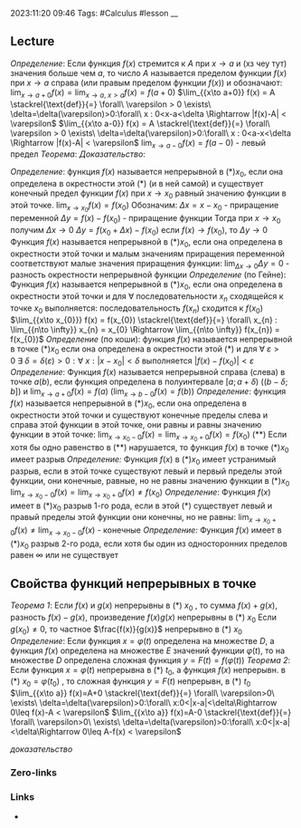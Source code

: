 2023:11:20 09:46
Tags: #Calculus #lesson 
__
## Lecture
*Определение*: Если функция $f(x)$ стремится к $A$ при $x \rightarrow a$ и (хз чеу тут)
значения больше чем $a$, то число $A$ называется пределом функции $f(x)$ при
$x\rightarrow a$ справа (или правым пределом функции $f(x)$) и 
обозначают: $\lim_{{x\to a+0}} f(x) = \lim_{{x\to a},\  {x>a}} f(x) = f(a+0)$
$\lim_{{x\to a+0}} f(x) = A \stackrel{\text{def}}{=} \forall\ \varepsilon > 0 \exists\ \delta=\delta(\varepsilon)>0:\forall\ x : 0<x-a<\delta \Rightarrow |f(x)-A| < \varepsilon$
$\lim_{{x\to a-0}} f(x) = A \stackrel{\text{def}}{=} \forall\ \varepsilon > 0 \exists\ \delta=\delta(\varepsilon)>0:\forall\ x : 0<a-x<\delta \Rightarrow |f(x)-A| < \varepsilon$
$\lim_{{x\to a-0}} f(x) = f(a-0)$ - левый предел
*Теорема*:
*Доказательство*:


*Определение*:
функция $f(x)$  называется непрерывной в $(*)x_{0}$, если она определена в окрестности этой $(*)$ (и в ней самой) и существует конечный предел функции $f(x)$ при $x\rightarrow x_{0}$ равный значению функции в этой точке.
$\lim_{{x\to x_{0}}} f(x) = f(x_{0})$
Обозначим: 
$\Delta x = x-x_{0}$ - приращение переменной
$\Delta y = f(x)-f(x_{0})$ - приращение функции
Тогда при $x\rightarrow x_{0}$ получим $\Delta x \rightarrow 0$
$\Delta y = f(x_{0}+\Delta x)-f(x_{0})$
если $f(x)\rightarrow f(x_{0})$, то $\Delta y \rightarrow 0$
Функция $f(x)$ называется непрерывной в $(*)x_{0}$, если она определена в окрестности этой точки и малым значениям приращения переменной соответствуют малые значения приращения функции:
$\lim_{{\Delta x \to 0}} \Delta y= 0$ - разность окрестности непрерывной функции
*Определение* (по Гейне):
Функция $f(x)$ называется непрерывной в $(*)x_{0}$, если она определена в окрестности этой точки и для $\forall$ последовательности $x_{n}$ сходящейся к точке $x_{0}$  выполняется: последовательность $f(x_{n})$ сходится к $f(x_{0})$
$\lim_{{x\to x_{0}}} f(x) = f(x_{0}) \stackrel{\text{def}}{=} \forall\ x_{n} : \lim_{{n\to \infty}} x_{n} = x_{0} \Rightarrow \lim_{{n\to \infty}} f(x_{n}) = f(x_{0})$
*Определение* (по коши):
функция $f(x)$ называется непрерывной в точке $(*)x_{0}$ если она определена в окрестности этой $(*)$ и для $\forall\ \varepsilon>0\ \exists\ \delta=\delta(\varepsilon)>0:\forall\ x:|x-x_{0}|<\delta$
выполняется $|f(x)-f(x_{0})| < \varepsilon$
*Определение*:
Функция $f(x)$ называется непрерывной справа (слева) в точке $a(b)$, если функция определена в полуинтервале $[a;a+\delta)\ ((b-\delta; b])$
и $\lim_{{x\to a+0}} f(x)=f(a)\ (\lim_{{x\to b-0}} f(x)=f(b))$
*Определение*:
функция $f(x)$ называется непрерывной в $(*)x_{0}$, если она определена в окрестности этой точки и существуют конечные пределы слева и справа этой функции в этой точке, они равны и равны значению функции в этой точке: 
$\lim_{{x\to x_{0}-0}} f(x)= \lim_{{x\to x_{0}+0}} f(x) = f(x_{0})$ $(**)$
Если хотя бы одно равенство в $(**)$ нарушается, то функция $f(x)$ в точке $(*)x_{0}$ имеет разрыв
*Определение:*
Функция $f(x)$ в $(*)x_{0}$ имеет устранимый разрыв, если в этой точке существуют левый и первый пределы этой функции, они конечные, равные, но не равны значению функции в $(*)x_{0}$ 
$\lim_{{x\to x_{0}-0}} f(x) = \lim_{{x\to x_{0}+0}} f(x) \neq f(x_{0})$
*Определение*:
Функция $f(x)$ имеет в $(*)x_{0}$ разрыв 1-го рода, если в этой $(*)$ существует левый и правый пределы этой функции они конечны, но не равны:
$\lim_{{x\to x_{0}+0}} f(x) \neq \lim_{{x\to x_{0}-0}} f(x)$ - конечные
*Определение:*
Функция $f(x)$ имеет в $(*)x_{0}$ разрыв 2-го рода, если хотя бы один из односторонних пределов равен $\infty$ или не существует
## Свойства функций непрерывных в точке
*Теорема 1*:
Если $f(x)$ и $g(x)$ непрерывны в $(*)$ $x_{0}$ , то  сумма $f(x)+g(x)$, разность $f(x)-g(x)$, произведение $f(x)g(x)$ непрерывны в $(*)$ $x_{0}$
Если $g(x_{0}) \neq 0$, то частное $\frac{f(x)}{g(x)}$ непрерывно в $(*)$ $x_{0}$
*Определение*: 
Если функция $x=\varphi(t)$ определена на множестве $D$, а функция $f(x)$
определена на множестве $E$ значений функции $\varphi(t)$, то на множестве  $D$
определена сложная функция $y=F(t)=f(\varphi(t))$ 
*Теорема 2*:
Если функция $x=\varphi(t)$ непрерывна в $(*)$ $t_{0}$, а функция $f(x)$ непрерывн.
в $(*)$ $x_{0}=\varphi(t_{0})$ , то сложная функция $y=F(t)$ непрерывн, в $(*)$ $t_{0}$ 
$\lim_{{x\to a}} f(x)=A+0 \stackrel{\text{def}}{=} \forall\ \varepsilon>0\ \exists\ \delta=\delta(\varepsilon)>0:\forall\ x:0<|x-a|<\delta\Rightarrow 0\leq f(x)-A < \varepsilon$
$\lim_{{x\to a}} f(x)=A-0 \stackrel{\text{def}}{=} \forall\ \varepsilon>0\ \exists\ \delta=\delta(\varepsilon)>0:\forall\ x:0<|x-a|<\delta\Rightarrow 0\leq A-f(x) < \varepsilon$

*доказательство*



### Zero-links

### Links
-